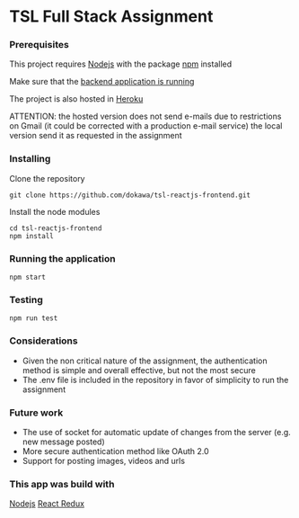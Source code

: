 # TSL Full Stack Assignment

### Prerequisites

This project requires [Nodejs](https://nodejs.org/en/) with the package [npm](https://github.com/npm/cli/releases/) installed

Make sure that the [backend application is running](https://github.com/dokawa/tsl-django-rest-backend)

The project is also hosted in [Heroku](https://tsl-react-frontend.herokuapp.com/)

ATTENTION: the hosted version does not send e-mails due to restrictions on Gmail (it could be corrected with a production e-mail service) the local version send it as requested in the assignment


### Installing

Clone the repository

```
git clone https://github.com/dokawa/tsl-reactjs-frontend.git
```


Install the node modules

```
cd tsl-reactjs-frontend
npm install
```


### Running the application

```
npm start
```

### Testing

```
npm run test
```

### Considerations

* Given the non critical nature of the assignment, the authentication method
is simple and overall effective, but not the most secure
* The .env file is included in the repository in favor of simplicity to run the assignment

### Future work

* The use of socket for automatic update of changes from the server (e.g. new message posted)
* More secure authentication method like OAuth 2.0
* Support for posting images, videos and urls


### This app was build with

[Nodejs](https://nodejs.org/en/)
[React Redux](https://react-redux.js.org/)

